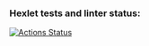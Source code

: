 ### Hexlet tests and linter status:
[![Actions Status](https://github.com/Lodo4ka/frontend-testing-react-project-lvl2/workflows/hexlet-check/badge.svg)](https://github.com/Lodo4ka/frontend-testing-react-project-lvl2/actions)